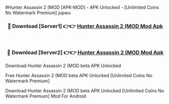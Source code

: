 #Hunter Assassin 2 (MOD [APK-MOD] - APK Unlocked - [Unlimited Coins No Watermark Premium] jupwu



<div align="center">

<h3>🔴 Download [Server1] 👉👉 <a href="https://momento.my/?title=Hunter_Assassin_2_(MOD">Hunter Assassin 2 (MOD Mod Apk</a></h3><br>

<h3>🔴 Download [Server2] 👉👉 <a href="https://momento.my/?title=Hunter_Assassin_2_(MOD">Hunter Assassin 2 (MOD Mod Apk</a></h3>
</div>



Download Hunter Assassin 2 (MOD beta APK Unlocked

Free Hunter Assassin 2 (MOD beta APK Unlocked [Unlimited Coins No Watermark Premium]

Download Hunter Assassin 2 (MOD beta APK Unlocked [Unlimited Coins No Watermark Premium] Mod For Android
